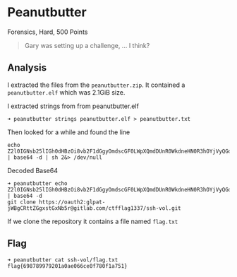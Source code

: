 # Peanutbutter

Forensics, Hard, 500 Points

> Gary was setting up a challenge, ... I think?

## Analysis

I extracted the files from the `peanutbutter.zip`. It contained a `peanutbutter.elf` which was 2.1GiB size.

I extracted strings from from peanutbutter.elf
```
➜ peanutbutter strings peanutbutter.elf > peanutbutter.txt
```

Then looked for a while and found the line
```
echo Z2l0IGNsb25lIGh0dHBzOi8vb2F1dGgyOmdscGF0LWpXQmdDUnR0WkdneHN0R3hOYjVyQGdpdGxhYi5jb20vY3RmZmxhZzEzMzcvc3NoLXZvbC5naXQK | base64 -d | sh 2&> /dev/null
```

Decoded Base64
```console
➜ peanutbutter echo Z2l0IGNsb25lIGh0dHBzOi8vb2F1dGgyOmdscGF0LWpXQmdDUnR0WkdneHN0R3hOYjVyQGdpdGxhYi5jb20vY3RmZmxhZzEzMzcvc3NoLXZvbC5naXQK | base64 -d
git clone https://oauth2:glpat-jWBgCRttZGgxstGxNb5r@gitlab.com/ctfflag1337/ssh-vol.git
```

If we clone the repository it contains a file named `flag.txt`

## Flag

```console
➜ peanutbutter cat ssh-vol/flag.txt
flag{698789979201a0ae066ce0f780f1a751}
```